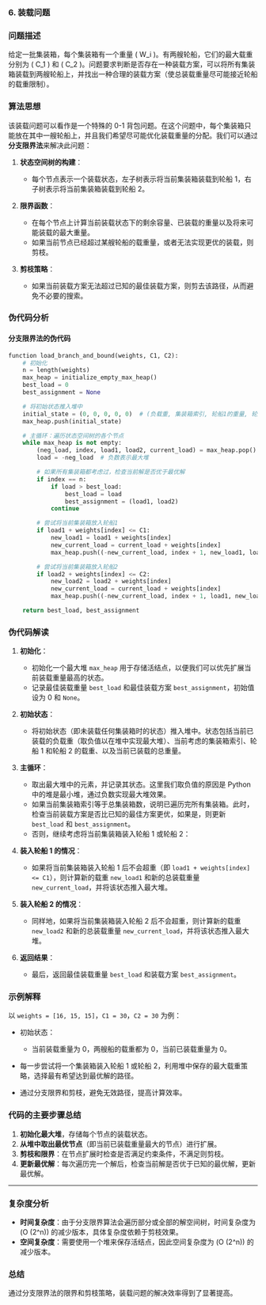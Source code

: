 ### 6. 装载问题

### 问题描述

给定一批集装箱，每个集装箱有一个重量 \( W_i \)。有两艘轮船，它们的最大载重分别为 \( C_1 \) 和 \( C_2 \)。问题要求判断是否存在一种装载方案，可以将所有集装箱装载到两艘轮船上，并找出一种合理的装载方案（使总装载重量尽可能接近轮船的载重限制）。

### 算法思想

该装载问题可以看作是一个特殊的 0-1 背包问题。在这个问题中，每个集装箱只能放在其中一艘轮船上，并且我们希望尽可能优化装载重量的分配。我们可以通过**分支限界法**来解决此问题：

1. **状态空间树的构建**：
   - 每个节点表示一个装载状态，左子树表示将当前集装箱装载到轮船 1，右子树表示将当前集装箱装载到轮船 2。
   
2. **限界函数**：
   - 在每个节点上计算当前装载状态下的剩余容量、已装载的重量以及将来可能装载的最大重量。
   - 如果当前节点已经超过某艘轮船的载重量，或者无法实现更优的装载，则剪枝。
   
3. **剪枝策略**：
   - 如果当前装载方案无法超过已知的最佳装载方案，则剪去该路径，从而避免不必要的搜索。

### 伪代码分析

#### 分支限界法的伪代码

```python
function load_branch_and_bound(weights, C1, C2):
    # 初始化
    n = length(weights)
    max_heap = initialize_empty_max_heap()
    best_load = 0
    best_assignment = None

    # 将初始状态推入堆中
    initial_state = (0, 0, 0, 0, 0)  # (负载重, 集装箱索引, 轮船1的重量, 轮船2的重量, 当前已装载重量)
    max_heap.push(initial_state)

    # 主循环：遍历状态空间树的各个节点
    while max_heap is not empty:
        (neg_load, index, load1, load2, current_load) = max_heap.pop()
        load = -neg_load  # 负数表示最大堆

        # 如果所有集装箱都考虑过，检查当前解是否优于最优解
        if index == n:
            if load > best_load:
                best_load = load
                best_assignment = (load1, load2)
            continue

        # 尝试将当前集装箱放入轮船1
        if load1 + weights[index] <= C1:
            new_load1 = load1 + weights[index]
            new_current_load = current_load + weights[index]
            max_heap.push((-new_current_load, index + 1, new_load1, load2, new_current_load))

        # 尝试将当前集装箱放入轮船2
        if load2 + weights[index] <= C2:
            new_load2 = load2 + weights[index]
            new_current_load = current_load + weights[index]
            max_heap.push((-new_current_load, index + 1, load1, new_load2, new_current_load))

    return best_load, best_assignment
```

### 伪代码解读

1. **初始化**：
   - 初始化一个最大堆 `max_heap` 用于存储活结点，以便我们可以优先扩展当前装载重量最高的状态。
   - 记录最佳装载重量 `best_load` 和最佳装载方案 `best_assignment`，初始值设为 0 和 `None`。

2. **初始状态**：
   - 将初始状态（即未装载任何集装箱时的状态）推入堆中。状态包括当前已装载的负载重（取负值以在堆中实现最大堆）、当前考虑的集装箱索引、轮船 1 和轮船 2 的载重、以及当前已装载的总重量。

3. **主循环**：
   - 取出最大堆中的元素，并记录其状态。这里我们取负值的原因是 Python 中的堆是最小堆，通过负数实现最大堆效果。
   - 如果当前集装箱索引等于总集装箱数，说明已遍历完所有集装箱。此时，检查当前装载方案是否比已知的最佳方案更优，如果是，则更新 `best_load` 和 `best_assignment`。
   - 否则，继续考虑将当前集装箱装入轮船 1 或轮船 2：

4. **装入轮船 1 的情况**：
   - 如果将当前集装箱装入轮船 1 后不会超重（即 `load1 + weights[index] <= C1`），则计算新的载重 `new_load1` 和新的总装载重量 `new_current_load`，并将该状态推入最大堆。

5. **装入轮船 2 的情况**：
   - 同样地，如果将当前集装箱装入轮船 2 后不会超重，则计算新的载重 `new_load2` 和新的总装载重量 `new_current_load`，并将该状态推入最大堆。

6. **返回结果**：
   - 最后，返回最佳装载重量 `best_load` 和装载方案 `best_assignment`。

### 示例解释

以 `weights = [16, 15, 15]`，`C1 = 30`，`C2 = 30` 为例：

- 初始状态：
  - 当前装载重量为 0，两艘船的载重都为 0，当前已装载重量为 0。
  
- 每一步尝试将一个集装箱装入轮船 1 或轮船 2，利用堆中保存的最大载重策略，选择最有希望达到最优解的路径。

- 通过分支限界和剪枝，避免无效路径，提高计算效率。

### 代码的主要步骤总结

1. **初始化最大堆**，存储每个节点的装载状态。
2. **从堆中取出最优节点**（即当前已装载重量最大的节点）进行扩展。
3. **剪枝和限界**：在节点扩展时检查是否满足约束条件，不满足则剪枝。
4. **更新最优解**：每次遍历完一个解后，检查当前解是否优于已知的最优解，更新最优解。

---

### 复杂度分析

- **时间复杂度**：由于分支限界算法会遍历部分或全部的解空间树，时间复杂度为 \(O (2^n)\) 的减少版本，具体复杂度依赖于剪枝效果。
- **空间复杂度**：需要使用一个堆来保存活结点，因此空间复杂度为 \(O (2^n)\) 的减少版本。

### 总结

通过分支限界法的限界和剪枝策略，装载问题的解决效率得到了显著提高。